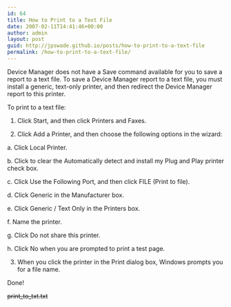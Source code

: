 ```yaml
---
id: 64
title: How to Print to a Text File
date: 2007-02-11T14:41:46+00:00
author: admin
layout: post
guid: http://jpswade.github.io/posts/how-to-print-to-a-text-file
permalink: /how-to-print-to-a-text-file/
---
```

<p class="lead">
  Device Manager does not have a Save command available for you to save a report to a text file. To save a Device Manager report to a text file, you must install a generic, text-only printer, and then redirect the Device Manager report to this printer.
</p>

To print to a text file:
  
1. Click Start, and then click Printers and Faxes.
  
2. Click Add a Printer, and then choose the following options in the wizard:
  
a. Click Local Printer.
  
b. Click to clear the Automatically detect and install my Plug and Play printer check box.
  
c. Click Use the Following Port, and then click FILE (Print to file).
  
d. Click Generic in the Manufacturer box.
  
e. Click Generic / Text Only in the Printers box.
  
f. Name the printer.
  
g. Click Do not share this printer.
  
h. Click No when you are prompted to print a test page.
  
3. When you click the printer in the Print dialog box, Windows prompts you for a file name.

Done!

<strike>print\_to\_txt.txt</strike>